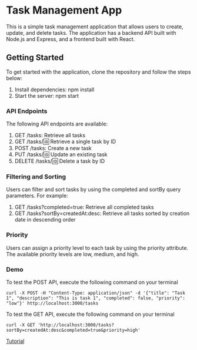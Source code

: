 # Task Management App

This is a simple task management application that allows users to create, update, and delete tasks. The application has a backend API built with Node.js and Express, and a frontend built with React.

## Getting Started
To get started with the application, clone the repository and follow the steps below:


1. Install dependencies: npm install
2. Start the server: npm start


### API Endpoints

The following API endpoints are available:

1. GET /tasks: Retrieve all tasks
2. GET /tasks/:id: Retrieve a single task by ID
3. POST /tasks: Create a new task
4. PUT /tasks/:id: Update an existing task
5. DELETE /tasks/:id: Delete a task by ID

### Filtering and Sorting

Users can filter and sort tasks by using the completed and sortBy query parameters. For example:

1. GET /tasks?completed=true: Retrieve all completed tasks
2. GET /tasks?sortBy=createdAt:desc: Retrieve all tasks sorted by creation date in descending order

### Priority
Users can assign a priority level to each task by using the priority attribute. The available priority levels are low, medium, and high.

### Demo

To test the POST API, execute the following command on your terminal

```
curl -X POST -H "Content-Type: application/json" -d '{"title": "Task 1", "description": "This is task 1", "completed": false, "priority": "low"}' http://localhost:3000/tasks
  ```

To test the GET API, execute the following command on your terminal

```
curl -X GET 'http://localhost:3000/tasks?sortBy=createdAt:desc&completed=true&priority=high'
```


[Tutorial](https://devcorner.hashnode.dev/creating-a-task-management-api-a-step-by-step-guide)
